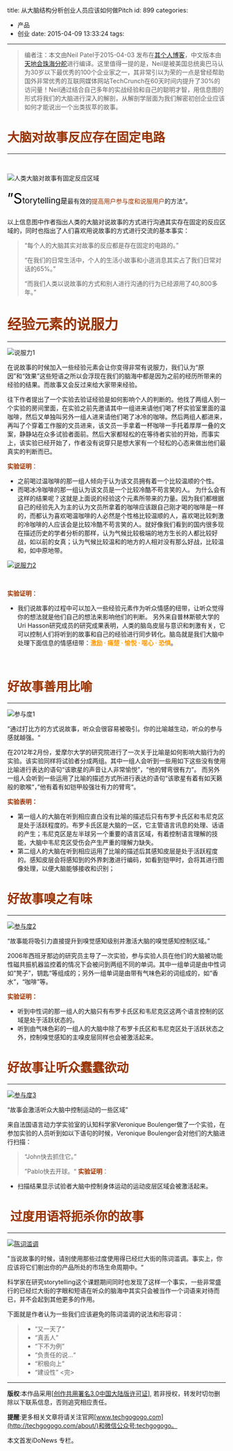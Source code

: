 title: 从大脑结构分析创业人员应该如何做Pitch
id: 899
categories:
  - 产品
  - 创业
date: 2015-04-09 13:33:24
tags:
---

> 编者注：本文由Neil Patel于2015-04-03 发布在[其个人博客](http://www.quicksprout.com/blog/)，中文版本由[天地会珠海分舵](http://techgogogo.com/about/)进行编译。这里值得一提的是，Neil是被美国总统奥巴马认为30岁以下最优秀的100个企业家之一，其非常引以为荣的一点是曾经帮助国外非常优秀的互联网媒体网站TechCrunch在60天时间内提升了30%的访问量！Neil通过结合自己多年的实战经验和自己的聪明才智，用信息图的形式将我们的大脑进行深入的解剖，从解剖学层面为我们解密初创企业应该如何才能说出一个出类拔萃的故事。

# <span style="color: #993300;">大脑对故事反应存在固定电路</span>

* * *

&nbsp;

![人类大脑对故事有固定反应区域](http://techgogogo.com/wp-content/uploads/2015/04/人类大脑对故事有固定反应区域.png)

<span style="color: #000000;"><span style="font-size: 32px; line-height: 48px;">”S<span style="font-size: 14pt;">torytelling</span><span style="font-size: 12pt;">是</span></span></span>最有效的<span style="color: #993300;">提高用户参与度和说服用户</span>的方法“。

以上信息图中作者指出人类的大脑对说故事的方式进行沟通其实存在固定的反应区域的，同时也指出了人们喜欢用说故事的方式进行交流的基本事实：
> “每个人的大脑其实对故事的反应都是存在固定的电路的。”> 
> 
> “在我们的日常生活中，个人的生活小故事和小道消息其实占了我们日常对话的65%。”> 
> 
> “而我们人类以说故事的方式和别人进行沟通的行为已经源用了40,800多年。”
&nbsp;

# <span style="color: #993300; font-size: 24pt;">**经验元素的说服力**</span>

* * *

![说服力1](http://techgogogo.com/wp-content/uploads/2015/04/说服力11.png)

在说故事的时候加入一些经验元素会让你变得非常有说服力，我们认为“原因”和“效果”这些短语之所以会浮现在我们的脑海中都是因为之前的经历所带来的经验的结果。而故事又会反过来给大家带来经验。

往下作者提出了一个实验去验证经验是如何影响个人的判断的。他找了两组人到一个实验的房间里面，在实验之前先邀请其中一组进来请他们喝了杯实验室里面的温咖啡，然后又单独叫另外一组人进来请他们喝了冰冷的咖啡。然后两组人都进来，再叫了个穿着工作服的文员进来，该文员一手拿着一杯咖啡一手托着厚厚一叠的文案，静静站在众多试验者面前。然后大家都轻松的在等待者实验的开始，而事实上，该实验已经开始了，作者没有说穿只是想大家有一个轻松的心态来做出他们最真实的判断而已。

<span style="color: #993300;">**实验证明**：</span>

*   之前喝过温咖啡的那一组人倾向于认为该文员拥有着一个比较温顺的个性。
*   而喝冰冷咖啡的那一组认为该文员是一个比较冷酷不苟言笑的人。
为什么会有这样的结果呢？这就是上面说的经验这个元素所带来的力量。因为我们都根据自己的经验先入为主的认为文员所拿着的咖啡应该跟自己刚才喝的咖啡是一样的，而都认为喜欢喝温咖啡的人必然是个性格比较温顺的人，喜欢喝比较刺激的冷咖啡的人应该会是比较冷酷不苟言笑的人。就好像我们看到的国内很多现在描述历史的学者分析的那样，认为气候比较极端的地方生长的人都比较好战，如以前的女真；认为气候比较温和的地方的人相对没有那么好战，比较温和，如中原地带。

[![说服力2](http://techgogogo.com/wp-content/uploads/2015/04/说服力2.png)](http://techgogogo.com/wp-content/uploads/2015/04/说服力2.png)

&nbsp;

<span style="color: #993300;">**实验证明**</span>：

*   我们说故事的过程中可以加入一些经验元素作为听众情感的纽带，让听众觉得你的想法就是他们自己的想法来影响他们的判断。
另外来自普林斯顿大学的Uri Hasson研究成员的研究成果表明，人类的脑岛皮层与意识和刺激有关，它可以控制人们将听到的故事和自己的经验进行同步转化。脑岛就是我们大脑中处理下面信息的情感纽带：**<span style="color: #ff9900;">激励<a style="color: #ff9900;"> · 痛楚</a><a style="color: #ff9900;"> · 愉悦</a><a style="color: #ff9900;"> · 噁心</a></span>**<a>**<span style="color: #ff9900;"> · 恐惧</span>**。</a>

&nbsp;

# <span style="color: #993300;">好故事善用比喻</span>

* * *

![参与度1](http://techgogogo.com/wp-content/uploads/2015/04/参与度1.png)

“通过打比方的方式说故事，听众会很容易被吸引。你的比喻越生动，听众的参与感就越强。“

在2012年2月份，爱摩尔大学的研究院进行了一次关于比喻是如何影响大脑行为的实验。该实验同样将试验者分成两组。其中一组人会听到一些用如下这些没有使用比喻进行表达的语句“该歌星的声音让人非常愉悦”，“他的臂弯很有力”。 而另外一组人会听到一些运用了比喻的描述方式所进行表达的语句“该歌星有着有如天籁般的歌喉“，”他有着有如铠甲般强壮有力的臂弯“。

**<span style="color: #993300;">实验表明：</span>**

*   第一组人的大脑在听到相应直白没有比喻的描述后只有布罗卡氏区和韦尼克区是处于活跃程度的。布罗卡氏区是大脑的一区，它主管语言讯息的处理、话语的产生；韦尼克区是左半球另一个重要的语言区域，有着控制语言理解的技能，大脑中韦尼克区受伤会产生严重的理解力缺失。
*   第二组人的大脑在听到相应运用了比喻的描述后其感知皮层是处于活跃程度的。感知皮层会将感知到的外界刺激进行编码，如看到铠甲时，会将其进行图像处理，以便大脑能够接收和识别；
&nbsp;

# <span style="color: #993300;">好故事嗅之有味</span>

* * *

[![参与度2](http://techgogogo.com/wp-content/uploads/2015/04/参与度2.png)](http://techgogogo.com/wp-content/uploads/2015/04/参与度2.png)

“故事能将吸引力直接提升到嗅觉感知级别并激活大脑的嗅觉感知控制区域。”

2006年西班牙那边的研究员主导了一次实验，参与实验人员在他们的大脑被功能性磁共振机器监控着的情况下会被问到两组不同的单词。其中一组单词是由中性词如“凳子”，钥匙“等组成的；另外一组单词是由带有气味色彩的词组成的，如“香水”，“咖啡”等。

**<span style="color: #993300;">实验证明：</span>**

*   听到中性词的那一组人的大脑只有布罗卡氏区和韦尼克区这两个语言控制的区域是处于活跃状态的。
*   听到由气味色彩的一组人的大脑中除了布罗卡氏区和韦尼克区处于活跃状态之外，控制嗅觉感知的主嗅皮层同样也会被激活起来。
&nbsp;

# <span style="color: #993300;">好故事让听众蠢蠢欲动</span>

* * *

[![参与度3](http://techgogogo.com/wp-content/uploads/2015/04/参与度3.png)](http://techgogogo.com/wp-content/uploads/2015/04/参与度3.png)

“故事会激活听众大脑中控制运动的一些区域”

来自法国语言动力学实验室的认知科学家Veronique Boulenger做了一个实验，在参加实验的人员听到如以下语句的时候，Veronique Boulenger会对他们的大脑进行扫描：
> “John快去抓住它。”> 
> 
> ”Pablo快去开球。“
<span style="color: #993300;">**实验证明**</span>：

*   扫描结果显示试验者大脑中控制身体运动的运动皮层区域会被激活起来。
&nbsp;

# <span style="color: #993300;"> 过度用语将扼杀你的故事</span>

* * *

[![陈词滥调](http://techgogogo.com/wp-content/uploads/2015/04/Screen-Shot-2015-04-05-at-9.46.54-AM.png)](http://techgogogo.com/wp-content/uploads/2015/04/Screen-Shot-2015-04-05-at-9.46.54-AM.png)

"当说故事的时候，请别使用那些过度使用得已经烂大街的陈词滥调。事实上，你应该将它们剔出你的产品所处的市场生命周期中。“

科学家在研究storytelling这个课题期间同时也发现了这样一个事实，一些非常盛行的已经烂大街的字眼和短语在听众的脑海中其实只会被当作一个词语来对待而已，并不会起到其他更多的作用。

下面就是作者认为一些我们应该避免的陈词滥调的说法和形容词：
> *   “又一天了“
> *   “真丢人”
> *   “下不为例”
> *   “负责任的说...“
> *   “积极向上”
> *   “建设性”
&lt;完&gt;

* * *

**版权**:本作品采用[[创作共用署名3.0中国大陆版许可证](http://creativecommons.org/licenses/by/3.0/cn/)], 若非授权，转发时切勿删除以下联系信息，否则追究相应责任。

**提醒**:更多相关文章将请关注官网[www.techgogogo.com](http://techgogogo.com/about/)和微信公众号:techgogogo。

本文首发iDoNews 专栏。